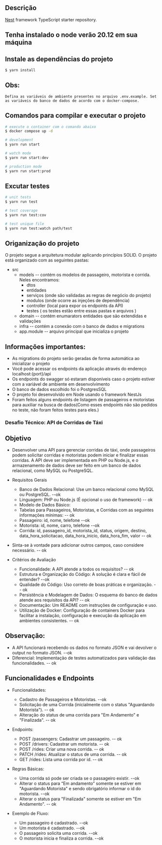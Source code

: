 ## Descrição

[Nest](https://github.com/nestjs/nest) framework TypeScript starter repository.

## Tenha instalado o node verão 20.12 em sua máquina

## Instale as dependências do projeto

```bash
$ yarn install
```

## Obs:
```text
Defina as variáveis ​​de ambiente presentes no arquivo .env.example. Set as variáveis do banco de dados de acordo com o docker-compose.
```

## Comandos para compilar e executar o projeto

```bash
# execute o container com o comando abaixo
$ docker compose up -d

# development
$ yarn run start

# watch mode
$ yarn run start:dev

# production mode
$ yarn run start:prod
```

## Excutar testes

```bash
# unit tests
$ yarn run test

# test coverage
$ yarn run test:cov

# test unique file
$ yarn run test:watch path/test
```

## Origanização do projeto
O projeto segue a arquitetura modular aplicando princípios SOLID. O projeto está organizado com as seguintes pastas:
 - src
    - models -- contém os modelos de passageiro, motorista e corrida. Neles encontramos:
      - dtos
      - entidades
      - serviços (onde são validadas as regras de negócio do projeto)
      - modulos (onde ocorre as injeções de dependência)
      - controller (local para expor os endpoints da API)
      - testes ( os testes estão entre essas pastas e arquivos )
    - domain -- contém enumarators entidades que são extendidas e validações
    - infra  -- contém a conexão com o banco de dados e migrations
    - app.module -- arquivo principal que inicializa o projeto


## Informações importantes:
  - As migrations do projeto serão geradas de forma automática ao inicializar o projeto
  - Você pode acessar os endpoints da aplicação através do endereço localhost:{port}/api
  - Os endpoints do swagger só estaram disponíveis caso o projeto estiver com a variável de ambiente em desenvolvimento
  - O banco de dados escolhido foi o PostgresSQL
  - O projeto foi desenvolvido em Node usando o framework NestJs
  - Foram feitos alguns endpoints de listagem de passageiros e motoristas para auxiliar na busca de dados(Como esses endpoints não são pedidos no teste, não foram feitos testes para eles.)




### Desafio Técnico: API de Corridas de Táxi

## Objetivo

 - Desenvolver uma API para gerenciar corridas de táxi, onde passageiros podem solicitar corridas e motoristas podem iniciar e finalizar essas corridas. A API deve ser implementada em PHP ou Node.js, e o armazenamento de dados deve ser feito em um banco de dados relacional, como MySQL ou PostgreSQL.

 - Requisitos Gerais
    - Banco de Dados Relacional: Use um banco relacional como MySQL ou PostgreSQL. --ok
    - Linguagem: PHP ou Node.js (É opcional o uso de framework) -- ok
    - Modelo de Dados Básico:
    - Tabelas para Passageiros, Motoristas, e Corridas com as seguintes informações mínimas: -- ok
    - Passageiro: id, nome, telefone --ok
    - Motorista: id, nome, carro, telefone --ok
    - Corrida: id, passageiro_id, motorista_id, status, origem, destino, data_hora_solicitacao, data_hora_inicio, data_hora_fim, valor -- ok
 - Sinta-se à vontade para adicionar outros campos, caso considere necessário. -- ok

 - Critérios de Avaliação
    - Funcionalidade: A API atende a todos os requisitos? -- ok
    - Estrutura e Organização do Código: A solução é clara e fácil de entender? --ok
    - Qualidade do Código: Uso correto de boas práticas e organização. -- ok
    - Persistência e Modelagem de Dados: O esquema do banco de dados atende aos requisitos da API? -- ok
    - Documentação: Um README com instruções de configuração e uso.
    - Utilização de Docker: Configuração de containers Docker para facilitar a instalação, configuração e execução da aplicação em ambientes consistentes. -- ok


## Observação:
 - A API funcionará recebendo os dados no formato JSON e vai devolver o output no formato JSON. --ok
 - Diferencial: Implementação de testes automatizados para validação das funcionalidades. -- ok



## Funcionalidades e Endpoints
 - Funcionalidades:
    - Cadastro de Passageiros e Motoristas. --ok
    - Solicitação de uma Corrida (inicialmente com o status "Aguardando Motorista"). -- ok
    - Alteração do status de uma corrida para "Em Andamento" e "Finalizada". -- ok

 - Endpoints:
    - POST /passengers: Cadastrar um passageiro. -- ok
    - POST /drivers: Cadastrar um motorista. -- ok
    - POST /rides: Criar uma nova corrida. -- ok
    - PATCH /rides: Atualizar o status de uma corrida. -- ok
    - GET /rides: Lista uma corrida por id. -- ok

 - Regras Básicas:
    - Uma corrida só pode ser criada se o passageiro existir. --ok
    - Alterar o status para “Em andamento” somente se estiver em  "Aguardando Motorista" e sendo obrigatório informar o id do motorista. --ok
    - Alterar o status para "Finalizada" somente se estiver em "Em Andamento". -- ok

- Exemplo de Fluxo:
    - Um passageiro é cadastrado. --ok
    - Um motorista é cadastrado. --ok
    - O passageiro solicita uma corrida. --ok
    - O motorista inicia e finaliza a corrida. --ok

